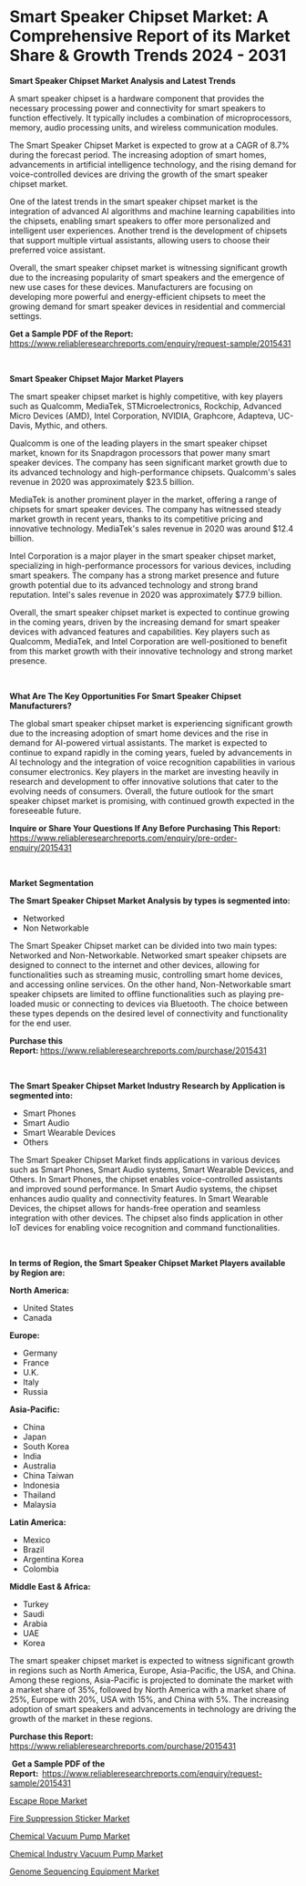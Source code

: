 <p><h1>Smart Speaker Chipset Market: A Comprehensive Report of its Market Share & Growth Trends 2024 - 2031</h1></p><p><strong>Smart Speaker Chipset Market Analysis and Latest Trends</strong></p>
<p><p>A smart speaker chipset is a hardware component that provides the necessary processing power and connectivity for smart speakers to function effectively. It typically includes a combination of microprocessors, memory, audio processing units, and wireless communication modules.</p><p>The Smart Speaker Chipset Market is expected to grow at a CAGR of 8.7% during the forecast period. The increasing adoption of smart homes, advancements in artificial intelligence technology, and the rising demand for voice-controlled devices are driving the growth of the smart speaker chipset market.</p><p>One of the latest trends in the smart speaker chipset market is the integration of advanced AI algorithms and machine learning capabilities into the chipsets, enabling smart speakers to offer more personalized and intelligent user experiences. Another trend is the development of chipsets that support multiple virtual assistants, allowing users to choose their preferred voice assistant.</p><p>Overall, the smart speaker chipset market is witnessing significant growth due to the increasing popularity of smart speakers and the emergence of new use cases for these devices. Manufacturers are focusing on developing more powerful and energy-efficient chipsets to meet the growing demand for smart speaker devices in residential and commercial settings.</p></p>
<p><strong>Get a Sample PDF of the Report:&nbsp;</strong> <a href="https://www.reliableresearchreports.com/enquiry/request-sample/2015431">https://www.reliableresearchreports.com/enquiry/request-sample/2015431</a></p>
<p>&nbsp;</p>
<p><strong>Smart Speaker Chipset Major Market Players</strong></p>
<p><p>The smart speaker chipset market is highly competitive, with key players such as Qualcomm, MediaTek, STMicroelectronics, Rockchip, Advanced Micro Devices (AMD), Intel Corporation, NVIDIA, Graphcore, Adapteva, UC-Davis, Mythic, and others. </p><p>Qualcomm is one of the leading players in the smart speaker chipset market, known for its Snapdragon processors that power many smart speaker devices. The company has seen significant market growth due to its advanced technology and high-performance chipsets. Qualcomm's sales revenue in 2020 was approximately $23.5 billion.</p><p>MediaTek is another prominent player in the market, offering a range of chipsets for smart speaker devices. The company has witnessed steady market growth in recent years, thanks to its competitive pricing and innovative technology. MediaTek's sales revenue in 2020 was around $12.4 billion.</p><p>Intel Corporation is a major player in the smart speaker chipset market, specializing in high-performance processors for various devices, including smart speakers. The company has a strong market presence and future growth potential due to its advanced technology and strong brand reputation. Intel's sales revenue in 2020 was approximately $77.9 billion.</p><p>Overall, the smart speaker chipset market is expected to continue growing in the coming years, driven by the increasing demand for smart speaker devices with advanced features and capabilities. Key players such as Qualcomm, MediaTek, and Intel Corporation are well-positioned to benefit from this market growth with their innovative technology and strong market presence.</p></p>
<p>&nbsp;</p>
<p><strong>What Are The Key Opportunities For Smart Speaker Chipset Manufacturers?</strong></p>
<p><p>The global smart speaker chipset market is experiencing significant growth due to the increasing adoption of smart home devices and the rise in demand for AI-powered virtual assistants. The market is expected to continue to expand rapidly in the coming years, fueled by advancements in AI technology and the integration of voice recognition capabilities in various consumer electronics. Key players in the market are investing heavily in research and development to offer innovative solutions that cater to the evolving needs of consumers. Overall, the future outlook for the smart speaker chipset market is promising, with continued growth expected in the foreseeable future.</p></p>
<p><strong>Inquire or Share Your Questions If Any Before Purchasing This Report:</strong> <a href="https://www.reliableresearchreports.com/enquiry/pre-order-enquiry/2015431">https://www.reliableresearchreports.com/enquiry/pre-order-enquiry/2015431</a></p>
<p>&nbsp;</p>
<p><strong>Market Segmentation</strong></p>
<p><strong>The Smart Speaker Chipset Market Analysis by types is segmented into:</strong></p>
<p><ul><li>Networked</li><li>Non Networkable</li></ul></p>
<p><p>The Smart Speaker Chipset market can be divided into two main types: Networked and Non-Networkable. Networked smart speaker chipsets are designed to connect to the internet and other devices, allowing for functionalities such as streaming music, controlling smart home devices, and accessing online services. On the other hand, Non-Networkable smart speaker chipsets are limited to offline functionalities such as playing pre-loaded music or connecting to devices via Bluetooth. The choice between these types depends on the desired level of connectivity and functionality for the end user.</p></p>
<p><strong>Purchase this Report:&nbsp;</strong><a href="https://www.reliableresearchreports.com/purchase/2015431">https://www.reliableresearchreports.com/purchase/2015431</a></p>
<p>&nbsp;</p>
<p><strong>The Smart Speaker Chipset Market Industry Research by Application is segmented into:</strong></p>
<p><ul><li>Smart Phones</li><li>Smart Audio</li><li>Smart Wearable Devices</li><li>Others</li></ul></p>
<p><p>The Smart Speaker Chipset Market finds applications in various devices such as Smart Phones, Smart Audio systems, Smart Wearable Devices, and Others. In Smart Phones, the chipset enables voice-controlled assistants and improved sound performance. In Smart Audio systems, the chipset enhances audio quality and connectivity features. In Smart Wearable Devices, the chipset allows for hands-free operation and seamless integration with other devices. The chipset also finds application in other IoT devices for enabling voice recognition and command functionalities.</p></p>
<p>&nbsp;</p>
<p><strong>In terms of Region, the Smart Speaker Chipset Market Players available by Region are:</strong></p>
<p>
    <p> <strong> North America: </strong>
        <ul>
            <li>United States</li>
            <li>Canada</li>
        </ul>
        </p> 
    <p> <strong> Europe: </strong>
        <ul>
            <li>Germany</li>
            <li>France</li>
            <li>U.K.</li>
            <li>Italy</li>
            <li>Russia</li>
        </ul>
        </p> 
    <p> <strong> Asia-Pacific: </strong>
        <ul>
            <li>China</li>
            <li>Japan</li>
            <li>South Korea</li>
            <li>India</li>
            <li>Australia</li>
            <li>China Taiwan</li>
            <li>Indonesia</li>
            <li>Thailand</li>
            <li>Malaysia</li>
        </ul>
        </p> 
    <p> <strong> Latin America: </strong>
        <ul>
            <li>Mexico</li>
            <li>Brazil</li>
            <li>Argentina Korea</li>
            <li>Colombia</li>
        </ul>
        </p> 
    <p> <strong> Middle East & Africa: </strong>
        <ul>
            <li>Turkey</li>
            <li>Saudi</li>
            <li>Arabia</li>
            <li>UAE</li>
            <li>Korea</li>
        </ul>
    </p>
    </p>
<p><p>The smart speaker chipset market is expected to witness significant growth in regions such as North America, Europe, Asia-Pacific, the USA, and China. Among these regions, Asia-Pacific is projected to dominate the market with a market share of 35%, followed by North America with a market share of 25%, Europe with 20%, USA with 15%, and China with 5%. The increasing adoption of smart speakers and advancements in technology are driving the growth of the market in these regions.</p></p>
<p><strong>Purchase this Report: </strong><a href="https://www.reliableresearchreports.com/purchase/2015431">https://www.reliableresearchreports.com/purchase/2015431</a></p>
<p>&nbsp;<strong>Get a Sample PDF of the Report:&nbsp;&nbsp;</strong><a href="https://www.reliableresearchreports.com/enquiry/request-sample/2015431">https://www.reliableresearchreports.com/enquiry/request-sample/2015431</a></p>
<p><strong></strong></p>
<p><p><a href="https://view.publitas.com/reportprime-1/escape-rope-market-size-share-trends-analysis-report-by-material-by-type-by-end-user-by-region-and-segment-forecasts-2024-2031/">Escape Rope Market</a></p><p><a href="https://view.publitas.com/reportprime-1/fire-suppression-sticker-market-analysis-examines-its-scope-on-growth-opportunities-and-forecasted-trends-spanning-from-2024-to-2031/">Fire Suppression Sticker Market</a></p><p><a href="https://changeable-paste-463.notion.site/Chemical-Vacuum-Pump-Market-Research-Report-Unlocks-Analysis-on-the-Market-Financial-Status-Market--96ac88deb0004f9cb17561765ca90088">Chemical Vacuum Pump Market</a></p><p><a href="https://florentine-yuzu-f42.notion.site/Chemical-Industry-Vacuum-Pump-Market-Research-Report-Provides-thorough-Industry-Overview-which-offe-77538a9d724f459abba5d614d82aafd6">Chemical Industry Vacuum Pump Market</a></p><p><a href="https://fuschia-pecorino-a6d.notion.site/Decoding-the-Genome-Sequencing-Equipment-Market-A-Deep-Dive-into-the-Latest-Market-Trends-Market-S-bb866848ccd445f1bff1750b3f6b7e04">Genome Sequencing Equipment Market</a></p></p>